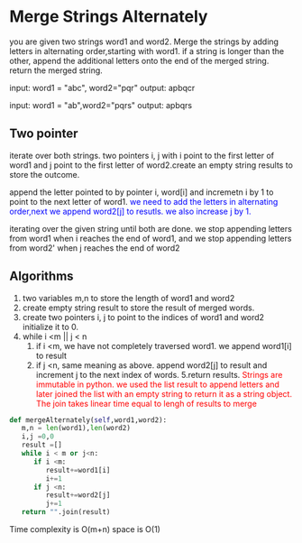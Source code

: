 # Merge Strings Alternately

you are given two strings word1 and word2. Merge the strings by adding letters in alternating order,starting with word1. if a string is longer than the other, append the additional letters onto the end of the merged string.
return the merged string.

input: word1 = "abc", word2="pqr"
output: apbqcr

input: word1 = "ab",word2="pqrs"
output: apbqrs

## Two pointer

iterate over both strings. two pointers i, j with i point to the first letter of word1 and j point to the first letter of word2.create an empty string results to store the outcome.

append the letter pointed to by pointer i, word[i] and incremetn i by 1 to point to the next letter of word1. <font color=Blue>we need to add the letters in alternating order,next we append word2[j] to resutls. we also increase j by 1.</font>

iterating over the given string until both are done. we stop appending letters from word1 when i reaches the end of word1, and we stop appending letters from word2' when j reaches the end of word2

## Algorithms

1. two variables m,n to store the length of word1 and word2
2. create empty string result to store the result of merged words.
3. create two pointers i, j to point to the indices of word1 and word2 initialize it to 0.
4. while i <m || j < n
   1. if i <m, we have not completely traversed word1. we append word1[i] to result
   2. if j <n, same meaning as above. append word2[j] to result and increment j to the next index of words.
5.return results.
<font color=Red>Strings are immutable in python. we used the list result to append letters and later joined the list with an empty string to return it as a string object.
The join takes linear time equal to lengh of results to merge</font>

```Python
def mergeAlternately(self,word1,word2):
   m,n = len(word1),len(word2)
   i,j =0,0
   result =[]
   while i < m or j<n:
      if i <m:
         result+=word1[i]
         i+=1
      if j <n:
         result+=word2[j]
         j+=1
   return "".join(result)
```

Time complexity is O(m+n)
space is O(1)




